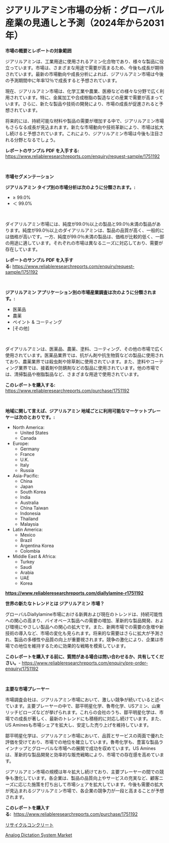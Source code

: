 <p><h1>ジアリルアミン市場の分析：グローバル産業の見通しと予測（2024年から2031年）</h1></p><p><strong>市場の概要とレポートの対象範囲</strong></p>
<p><p>ジアリルアミンは、工業用途に使用されるアミン化合物であり、様々な製品に役立っています。市場は、さまざまな用途で需要が高まるため、今後も成長が期待されています。最新の市場動向や成長分析によれば、ジアリルアミン市場は今後の予測期間中に年率12％で成長すると予想されています。</p><p>現在、ジアリルアミン市場は、化学工業や農業、医療などの様々な分野で広く利用されています。特に、金属加工や合成樹脂の製造などの産業で需要が高まっています。さらに、新たな製品や技術の開発により、市場の成長が促進されると予想されています。</p><p>将来的には、持続可能な材料や製品の需要が増加する中で、ジアリルアミン市場もさらなる成長が見込まれます。新たな市場動向や技術革新により、市場は拡大し続けると予想されています。これにより、ジアリルアミン市場は今後も注目される分野となるでしょう。</p></p>
<p><strong>レポートのサンプル PDF を入手する:</strong> <a href="https://www.reliableresearchreports.com/enquiry/request-sample/1751192">https://www.reliableresearchreports.com/enquiry/request-sample/1751192</a></p>
<p>&nbsp;</p>
<p><strong>市場セグメンテーション</strong></p>
<p><strong>ジアリルアミン タイプ別の市場分析は次のように分類されます。:</strong></p>
<p><ul><li>≥ 99.0%</li><li>＜ 99.0%</li></ul></p>
<p>&nbsp;</p>
<p><p>ダイアリルアミン市場には、純度が99.0％以上の製品と99.0％未満の製品があります。純度が99.0％以上のダイアリルアミンは、製品の品質が高く、一般的には価格が高いです。一方、純度が99.0％未満の製品は、価格が比較的低く、一部の用途に適しています。それぞれの市場は異なるニーズに対応しており、需要が存在しています。</p></p>
<p><strong>レポートのサンプル PDF を入手する:</strong>&nbsp;<a href="https://www.reliableresearchreports.com/enquiry/request-sample/1751192">https://www.reliableresearchreports.com/enquiry/request-sample/1751192</a></p>
<p>&nbsp;</p>
<p><strong> ジアリルアミン アプリケーション別の市場産業調査は次のように分類されます。:</strong></p>
<p><ul><li>医薬品</li><li>農薬</li><li>ペイント & コーティング</li><li>[その他]</li></ul></p>
<p>&nbsp;</p>
<p><p>ダイアリルアミンは、医薬品、農薬、塗料、コーティング、その他の市場で広く使用されています。医薬品業界では、抗がん剤や抗生物質などの製品に使用されており、農薬業界では殺虫剤や除草剤に使用されています。また、塗料やコーティング業界では、接着剤や防錆剤などの製品に使用されています。他の市場では、清掃製品や樹脂製品など、さまざまな用途で使用されています。</p></p>
<p><strong>このレポートを購入する:</strong>&nbsp; <a href="https://www.reliableresearchreports.com/purchase/1751192">https://www.reliableresearchreports.com/purchase/1751192</a></p>
<p>&nbsp;</p>
<p><strong>地域に関して言えば、ジアリルアミン 地域ごとに利用可能なマーケットプレーヤーは次のとおりです。:</strong></p>
<p><ul>
    <li>
        North America:
        <ul>
            <li>United States</li>
            <li>Canada</li>
        </ul>
    </li>
    <li>
        Europe:
        <ul>
            <li>Germany</li>
            <li>France</li>
            <li>U.K.</li>
            <li>Italy</li>
            <li>Russia</li>
        </ul>
    </li>
    <li>
        Asia-Pacific:
        <ul>
            <li>China</li>
            <li>Japan</li>
            <li>South Korea</li>
            <li>India</li>
            <li>Australia</li>
            <li>China Taiwan</li>
            <li>Indonesia</li>
            <li>Thailand</li>
            <li>Malaysia</li>
        </ul>
    </li>
    <li>
        Latin America:
        <ul>
            <li>Mexico</li>
            <li>Brazil</li>
            <li>Argentina Korea</li>
            <li>Colombia</li>
        </ul>
    </li>
    <li>
        Middle East & Africa:
        <ul>
            <li>Turkey</li>
            <li>Saudi</li>
            <li>Arabia</li>
            <li>UAE</li>
            <li>Korea</li>
        </ul>
    </li>
    </ul></p>
<p><strong><a href="https://www.reliableresearchreports.com/diallylamine-r1751192">https://www.reliableresearchreports.com/diallylamine-r1751192</a></strong>&nbsp;</p>
<p><strong>世界の新たなトレンドとは ジアリルアミン 市場？</strong></p>
<p><p>グローバルDiallylamine市場における新興および現在のトレンドは、持続可能性への関心の高まり、バイオベース製品への需要の増加、革新的な製品開発、および環境にやさしい製品への関心の拡大です。また、新興市場での需要の急増や新技術の導入など、市場の変化も見られます。将来的な需要はさらに拡大が予測され、製品の多様性や品質の向上が重要視されます。競争の激化により、企業は市場での地位を維持するために効果的な戦略を模索しています。</p></p>
<p><strong>このレポートを購入する前に、質問がある場合は問い合わせるか、共有してください。</strong>- <a href="https://www.reliableresearchreports.com/enquiry/pre-order-enquiry/1751192">https://www.reliableresearchreports.com/enquiry/pre-order-enquiry/1751192</a></p>
<p>&nbsp;</p>
<p><strong>主要な市場プレーヤー</strong></p>
<p><p>市場調査会社は、ジアリルアミン市場において、激しい競争が続いていると述べています。主要プレーヤーの中で、鄒平明星化学、魯粤化学、USアミン、山東リッチビローズなどが挙げられます。これらの会社のうち、鄒平明星化学は、市場での成長が著しく、最新のトレンドにも積極的に対応し続けています。また、US Aminesも市場シェアを拡大し、安定した売り上げを維持しています。</p><p>鄒平明星化学は、ジアリルアミン市場において、品質とサービスの両面で優れた評価を受けており、市場での地位を確立しています。魯粤化学も、豊富な製品ラインナップとグローバルな市場への展開で成功を収めています。US Aminesは、革新的な製品開発と効率的な販売戦略により、市場での存在感を高めています。</p><p>ジアリルアミン市場の規模は年々拡大し続けており、主要プレーヤーの間での競争も激化しています。各企業は、製品の品質向上やサービスの充実など、顧客ニーズに応じた施策を打ち出して市場シェアを拡大しています。今後も需要の拡大が見込まれるジアリルアミン市場で、各企業の競争力が一段と高まることが予想されます。</p></p>
<p><strong>このレポートを購入する:</strong>&nbsp;&nbsp;<a href="https://www.reliableresearchreports.com/purchase/1751192">https://www.reliableresearchreports.com/purchase/1751192</a></p>
<p><p><a href="https://github.com/SantosDicki04/Market-Research-Report-List-1/blob/main/474053023125.md">リサイクルコンクリート</a></p><p><a href="https://github.com/ruddyyedelwadw/Market-Research-Report-List-2/blob/main/analog-dictation-system-market.md">Analog Dictation System Market</a></p></p>